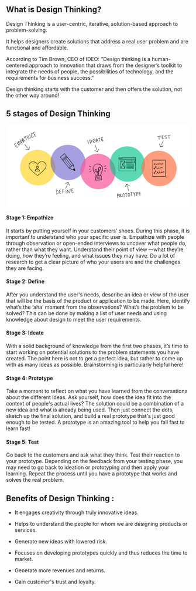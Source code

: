 ## What is Design Thinking?

Design Thinking is a user-centric, iterative, solution-based approach to problem-solving.

It helps designers create solutions that address a real user problem and are functional and affordable.

According to Tim Brown, CEO of IDEO: "Design thinking is a human-centered approach to innovation that draws from the designer’s toolkit to integrate the needs of people, the possibilities of technology, and the requirements for business success."

Design thinking starts with the customer and then offers the solution, not the other way around!

## 5 stages of Design Thinking

![Design Thinking process](stages_of_design_thinking.png)

#### Stage 1: Empathize

It starts by putting yourself in your customers’ shoes. During this phase, it is important to understand who your specific user is. Empathize with people through observation or open-ended interviews to uncover what people do, rather than what they want.
Understand their point of view —what they’re doing, how they’re feeling, and what issues they may have. Do a lot of research to get a clear picture of who your users are and the challenges they are facing.

#### Stage 2: Define

After you understand the user's needs, describe an idea or view of the user that will be the basis of the product or application to be made. Here, identify what’s the ‘aha’ moment from the observations? What’s the problem to be solved? This can be done by making a list of user needs and using knowledge about design to meet the user requirements.

#### Stage 3: Ideate

With a solid background of knowledge from the first two phases, it’s time to start working on potential solutions to the problem statements you have created. The point here is not to get a perfect idea, but rather to come up with as many ideas as possible. Brainstorming is particularly helpful here!

#### Stage 4: Prototype

Take a moment to reflect on what you have learned from the conversations about the different ideas. Ask yourself, how does the idea fit into the context of people's actual lives? The solution could be a combination of a new idea and what is already being used. Then just connect the dots, sketch up the final solution, and build a real prototype that's just good enough to be tested. A prototype is an amazing tool to help you fail fast to learn fast!

#### Stage 5: Test

Go back to the customers and ask what they think. Test their reaction to your prototype. Depending on the feedback from your testing phase, you may need to go back to ideation or prototyping and then apply your learning. Repeat the process until you have a prototype that works and solves the real problem.

## Benefits of Design Thinking :

- It engages creativity through truly innovative ideas.

- Helps to understand the people for whom we are designing products or services.

- Generate new ideas with lowered risk.

- Focuses on developing prototypes quickly and thus reduces the time to market.

- Generate more revenues and returns.

- Gain customer's trust and loyalty.




